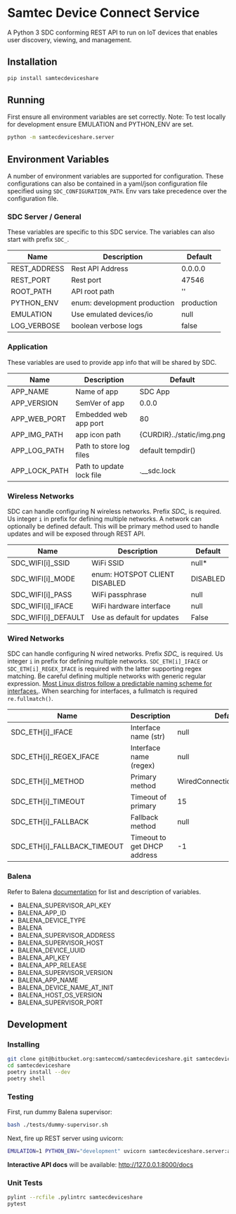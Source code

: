 # Samtec Device Connect Service

A Python 3 SDC conforming REST API to run on IoT devices that enables user discovery, viewing, and management.

## Installation

```bash
pip install samtecdeviceshare
```

## Running

First ensure all environment variables are set correctly.
Note: To test locally for development ensure EMULATION and PYTHON_ENV are set.

```bash
python -m samtecdeviceshare.server
```

## Environment Variables

A number of environment variables are supported for configuration. These configurations can also be contained in a yaml/json configuration file specified using `SDC_CONFIGURATION_PATH`. Env vars take precedence over the configuration file.

### SDC Server / General

These variables are specific to this SDC service. The variables can also start with prefix `SDC_`.

| Name              | Description                   | Default                                     |
| ----------------- | ----------------------------- | ------------------------------------------- |
| REST_ADDRESS      | Rest API Address              | 0.0.0.0                                     |
| REST_PORT         | Rest port                     | 47546                                       |
| ROOT_PATH         | API root path                 | ''                                          |
| PYTHON_ENV        | enum: development production  | production                                  |
| EMULATION         | Use emulated devices/io       | null                                        |
| LOG_VERBOSE       | boolean verbose logs          | false                                       |

### Application

These variables are used to provide app info that will be shared by SDC.

| Name              | Description                   | Default                                     |
| ----------------- | ----------------------------- | ------------------------------------------- |
| APP_NAME          | Name of app                   | SDC App                                     |
| APP_VERSION       | SemVer of app                 | 0.0.0                                       |
| APP_WEB_PORT      | Embedded web app port         | 80                                          |
| APP_IMG_PATH      | app icon path                 | {CURDIR}../static/img.png                   |
| APP_LOG_PATH      | Path to store log files       | default tempdir()                           |
| APP_LOCK_PATH     | Path to update lock file      | .__sdc.lock                                 |

### Wireless Networks

SDC can handle configuring N wireless networks. Prefix *SDC_* is required. Us integer `i` in prefix for defining multiple networks.
A network can optionally be defined default. This will be primary method used to handle updates and will be exposed through REST API.

| Name                     | Description                   | Default                         |
| ------------------------ | ----------------------------- | ------------------------------- |
| SDC_WIFI[i]_SSID         | WiFi SSID                     | null*                           |
| SDC_WIFI[i]_MODE         | enum: HOTSPOT CLIENT DISABLED | DISABLED                        |
| SDC_WIFI[i]_PASS         | WiFi passphrase               | null                            |
| SDC_WIFI[i]_IFACE        | WiFi hardware interface       | null                            |
| SDC_WIFI[i]_DEFAULT      | Use as default for updates    | False                           |

### Wired Networks

SDC can handle configuring N wired networks. Prefix *SDC_* is required. Us integer `i` in prefix for defining multiple networks.
`SDC_ETH[i]_IFACE` or `SDC_ETH[i]_REGEX_IFACE` is required with the latter supporting regex matching. Be careful defining multiple networks with generic regular expression.
[Most Linux distros follow a predictable naming scheme for interfaces.](https://access.redhat.com/documentation/en-us/red_hat_enterprise_linux/7/html/networking_guide/sec-understanding_the_predictable_network_interface_device_names). When searching for interfaces, a fullmatch is required `re.fullmatch()`.

| Name                        | Description                   | Default                      |
| --------------------------- | ----------------------------- | ---------------------------- |
| SDC_ETH[i]_IFACE            | Interface name (str)          | null                         |
| SDC_ETH[i]_REGEX_IFACE      | Interface name (regex)        | null                         |
| SDC_ETH[i]_METHOD           | Primary method                | WiredConnectionMethod.auto   |
| SDC_ETH[i]_TIMEOUT          | Timeout of primary            | 15                           |
| SDC_ETH[i]_FALLBACK         | Fallback method               | null                         |
| SDC_ETH[i]_FALLBACK_TIMEOUT | Timeout to get DHCP address   | -1                           |

### Balena

Refer to Balena [documentation](https://www.balena.io/docs/learn/develop/runtime/) for list and description of variables.

- BALENA_SUPERVISOR_API_KEY
- BALENA_APP_ID
- BALENA_DEVICE_TYPE
- BALENA
- BALENA_SUPERVISOR_ADDRESS
- BALENA_SUPERVISOR_HOST
- BALENA_DEVICE_UUID
- BALENA_API_KEY
- BALENA_APP_RELEASE
- BALENA_SUPERVISOR_VERSION
- BALENA_APP_NAME
- BALENA_DEVICE_NAME_AT_INIT
- BALENA_HOST_OS_VERSION
- BALENA_SUPERVISOR_PORT

## Development

### Installing

```bash
git clone git@bitbucket.org:samteccmd/samtecdeviceshare.git samtecdeviceshare
cd samtecdeviceshare
poetry install --dev
poetry shell
```

### Testing

First, run dummy Balena supervisor:

```bash
bash ./tests/dummy-supervisor.sh
```

Next, fire up REST server using uvicorn:

```bash
EMULATION=1 PYTHON_ENV="development" uvicorn samtecdeviceshare.server:app --reload
```

**Interactive API docs** will be available: <http://127.0.0.1:8000/docs>

### Unit Tests

```bash
pylint --rcfile .pylintrc samtecdeviceshare
pytest
```
